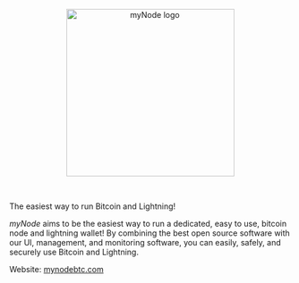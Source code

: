 <center>
  <figure>
    <img src="/mynode-docs-vuepress-mockup/images/logo.png" alt="myNode logo" style="width: 300px">                
  </figure>
</center>
<br/>

The easiest way to run Bitcoin and Lightning!

_myNode_ aims to be the easiest way to run a dedicated, easy to use, bitcoin node and lightning wallet! By combining the best open source software with our UI, management, and monitoring software, you can easily, safely, and securely use Bitcoin and Lightning.

Website: [mynodebtc.com](https://mynodebtc.com)
